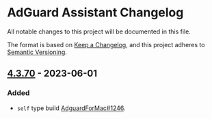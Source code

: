 # AdGuard Assistant Changelog

All notable changes to this project will be documented in this file.

The format is based on [Keep a Changelog], and this project adheres to [Semantic Versioning].

[Keep a Changelog]: https://keepachangelog.com/en/1.0.0/
[Semantic Versioning]: https://semver.org/spec/v2.0.0.html

## [4.3.70] - 2023-06-01

### Added

- `self` type build [AdguardForMac#1246].

[4.3.70]: https://github.com/AdguardTeam/AdguardAssistant/compare/v4.3.68...v4.3.70
[AdguardForMac#1246]: https://github.com/AdguardTeam/AdguardForMac/issues/1246
